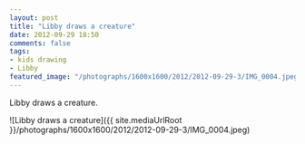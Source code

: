 ```yaml
---
layout: post
title: "Libby draws a creature"
date: 2012-09-29 18:50
comments: false
tags: 
- kids drawing
- Libby
featured_image: "/photographs/1600x1600/2012/2012-09-29-3/IMG_0004.jpeg"
---
```

Libby draws a creature.

![Libby draws a creature]({{ site.mediaUrlRoot }}/photographs/1600x1600/2012/2012-09-29-3/IMG_0004.jpeg)

